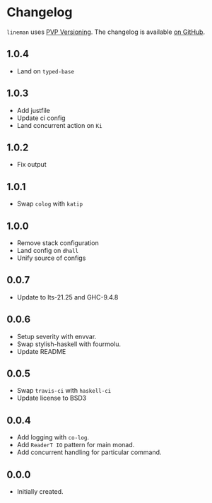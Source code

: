 # Changelog

`lineman` uses [PVP Versioning][1].
The changelog is available [on GitHub][2].

## 1.0.4

* Land on `typed-base`

## 1.0.3

* Add justfile
* Update ci config
* Land concurrent action on `Ki`

## 1.0.2

* Fix output

## 1.0.1

* Swap `colog` with `katip`

## 1.0.0

* Remove stack configuration
* Land config on `dhall`
* Unify source of configs

## 0.0.7

* Update to lts-21.25 and GHC-9.4.8

## 0.0.6

* Setup severity with envvar.
* Swap stylish-haskell with fourmolu.
* Update README

## 0.0.5

* Swap `travis-ci` with `haskell-ci`
* Update license to BSD3

## 0.0.4

* Add logging with `co-log`.
* Add `ReaderT IO` pattern for main monad.
* Add concurrent handling for particular command.

## 0.0.0

* Initially created.

[1]: https://pvp.haskell.org
[2]: https://github.com/metaxis/lineman/releases
